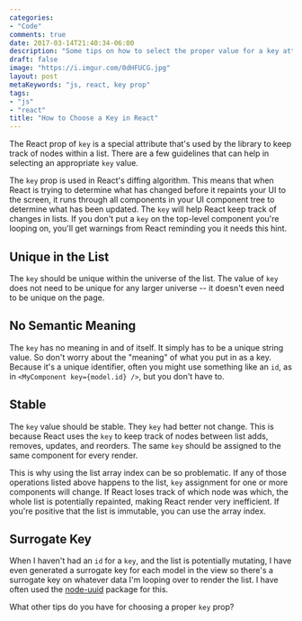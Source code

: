 ```yaml
---
categories:
- "Code"
comments: true
date: 2017-03-14T21:40:34-06:00
description: "Some tips on how to select the proper value for a key attribute in reacSome tips on how to select the proper value for a key attribute in react."
draft: false
image: "https://i.imgur.com/0dHFUCG.jpg"
layout: post
metaKeywords: "js, react, key prop"
tags:
- "js"
- "react"
title: "How to Choose a Key in React"
---
```


The React prop of `key` is a special attribute that's used by the library to keep track of nodes within a list.  There are a few guidelines that can help in selecting an appropriate `key` value.

<!--more-->

The `key` prop is used in React's diffing algorithm.  This means that when React is trying to determine what has changed before it repaints your UI to the screen, it runs through all components in your UI component tree to determine what has been updated.  The `key` will help React keep track of changes in lists.  If you don't put a `key` on the top-level component you're looping on, you'll get warnings from React reminding you it needs this hint.

## Unique in the List

The `key` should be unique within the universe of the list.  The value of `key` does not need to be unique for any larger universe -- it doesn't even need to be unique on the page.

## No Semantic Meaning

The `key` has no meaning in and of itself.  It simply has to be a unique string value.  So don't worry about the "meaning" of what you put in as a key.  Because it's a unique identifier, often you might use something like an `id`, as in `<MyComponent key={model.id} />`, but you don't have to.

## Stable

The `key` value should be stable.  They `key` had better not change.  This is because React uses the `key` to keep track of nodes between list adds, removes, updates, and reorders.  The same `key` should be assigned to the same component for every render.

This is why using the list array index can be so problematic.  If any of those operations listed above happens to the list, `key` assignment for one or more components will change.  If React loses track of which node was which, the whole list is potentially repainted, making React render very inefficient.  If you're positive that the list is immutable, you can use the array index.

## Surrogate Key

When I haven't had an `id` for a `key`, and the list is potentially mutating, I have even generated a surrogate key for each model in the view so there's a surrogate key on whatever data I'm looping over to render the list.  I have often used the [node-uuid](https://www.npmjs.com/package/node-uuid) package for this.

What other tips do you have for choosing a proper `key` prop?
